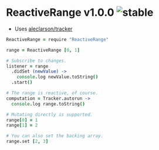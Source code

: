 
# ReactiveRange v1.0.0 ![stable](https://img.shields.io/badge/stability-stable-4EBA0F.svg?style=flat)

- Uses [aleclarson/tracker](github.com/aleclarson/tracker)

```coffee
ReactiveRange = require "ReactiveRange"

range = ReactiveRange [0, 1]

# Subscribe to changes.
listener = range
  .didSet (newValue) ->
    console.log newValue.toString()
  .start()

# The range is reactive, of course.
computation = Tracker.autorun ->
  console.log range.toString()

# Mutating directly is supported.
range[0] = 1
range[1] = 2

# You can also set the backing array.
range.set [2, 3]
```

